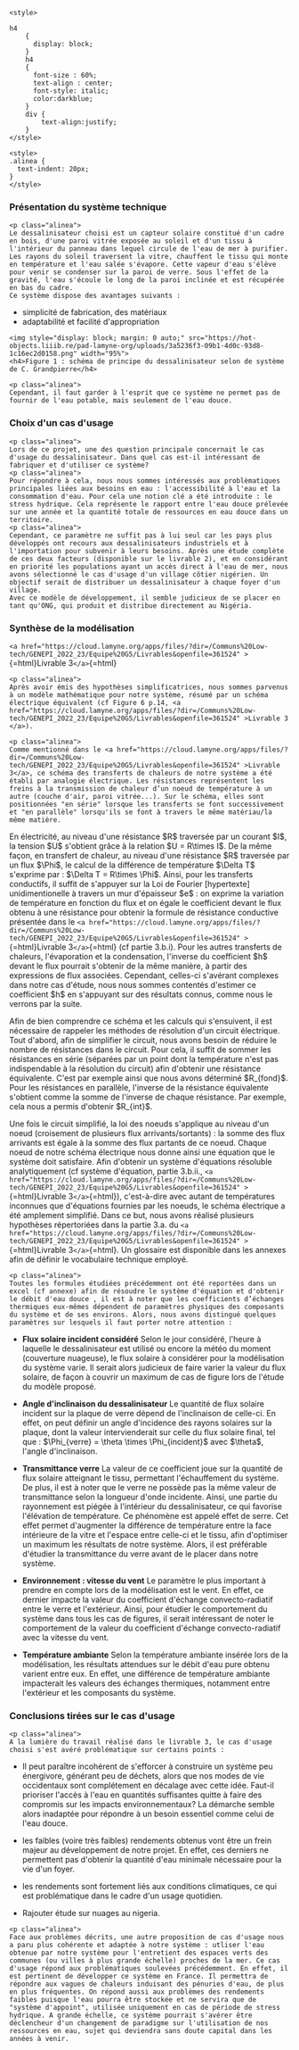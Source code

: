 ```{=html}
<style>

h4
    {
      display: block;
    }
    h4
    {
      font-size : 60%;
      text-align : center;
      font-style: italic;
      color:darkblue;
    }
    div {
        text-align:justify;
    }
</style>
```
```{=html}
<style>
.alinea { 
  text-indent: 20px; 
}
</style>
```
### Présentation du système technique

```{=html}
<p class="alinea">
Le dessalinisateur choisi est un capteur solaire constitué d'un cadre en bois, d'une paroi vitrée exposée au soleil et d'un tissu à l'intérieur du panneau dans lequel circule de l'eau de mer à purifier. Les rayons du soleil traversent la vitre, chauffent le tissu qui monte en température et l'eau salée s'évapore. Cette vapeur d'eau s'élève pour venir se condenser sur la paroi de verre. Sous l'effet de la gravité, l'eau s'écoule le long de la paroi inclinée et est récupérée en bas du cadre. 
Ce système dispose des avantages suivants : 
```
-   simplicité de fabrication, des matériaux
-   adaptabilité et facilité d\'appropriation

```{=html}
<img style="display: block; margin: 0 auto;" src="https://hot-objects.liiib.re/pad-lamyne-org/uploads/3a5236f3-09b1-4d0c-93d8-1c16ec2d0158.png" width="95%">
<h4>Figure 1 : schéma de principe du dessalinisateur selon de système de C. Grandpierre</h4>
```
```{=html}
<p class="alinea">
Cependant, il faut garder à l'esprit que ce système ne permet pas de fournir de l'eau potable, mais seulement de l'eau douce.
```
### Choix d\'un cas d\'usage

```{=html}
<p class="alinea">
Lors de ce projet, une des question principale concernait le cas d'usage du dessalinisateur. Dans quel cas est-il intéressant de fabriquer et d'utiliser ce système? 
<p class="alinea">
Pour répondre à cela, nous nous sommes intéressés aux problèmatiques principales liées aux besoins en eau : l'accessibilité à l'eau et la consommation d'eau. Pour cela une notion clé a été introduite : le stress hydrique. Cela représente le rapport entre l'eau douce prélevée sur une année et la quantité totale de ressources en eau douce dans un territoire. 
<p class="alinea">
Cependant, ce paramètre ne suffit pas à lui seul car les pays plus développés ont recours aux dessalinisateurs industriels et à l'importation pour subvenir à leurs besoins. Après une étude complète de ces deux facteurs (disponible sur le livrable 2), et en considérant en priorité les populations ayant un accès direct à l'eau de mer, nous avons sélectionné le cas d'usage d'un village côtier nigérien. Un objectif serait de distribuer un dessalinisateur à chaque foyer d'un village. 
Avec ce modèle de développement, il semble judicieux de se placer en tant qu'ONG, qui produit et distribue directement au Nigéria.
```
### Synthèse de la modélisation

`<a href="https://cloud.lamyne.org/apps/files/?dir=/Communs%20Low-tech/GENEPI_2022_23/Equipe%20G5/Livrables&openfile=361524" >`{=html}Livrable
3`</a>`{=html}

```{=html}
<p class="alinea">
Après avoir émis des hypothèses simplificatrices, nous sommes parvenus à un modèle mathématique pour notre système, résumé par un schéma électrique équivalent (cf Figure 6 p.14, <a href="https://cloud.lamyne.org/apps/files/?dir=/Communs%20Low-tech/GENEPI_2022_23/Equipe%20G5/Livrables&openfile=361524" >Livrable 3 </a>). 
```
```{=html}
<p class="alinea">
Comme mentionné dans le <a href="https://cloud.lamyne.org/apps/files/?dir=/Communs%20Low-tech/GENEPI_2022_23/Equipe%20G5/Livrables&openfile=361524" >Livrable 3</a>, ce schéma des transferts de chaleurs de notre système a été établi par analogie électrique. Les résistances représentent les freins à la transmission de chaleur d’un noeud de température à un autre (couche d'air, paroi vitrée...). Sur le schéma, elles sont positionnées "en série" lorsque les transferts se font successivement et "en parallèle" lorsqu'ils se font à travers le même matériau/la même matière. 
```
En électricité, au niveau d'une résistance \$R\$ traversée par un
courant \$I\$, la tension \$U\$ s\'obtient grâce à la relation \$U =
R\\times I\$. De la même façon, en transfert de chaleur, au niveau d'une
résistance \$R\$ traversée par un flux \$\\Phi\$, le calcul de la
différence de température \$\\Delta T\$ s\'exprime par : \$\\Delta T =
R\\times \\Phi\$. Ainsi, pour les transferts conductifs, il suffit de
s'appuyer sur la Loi de Fourier \[hypertexte\] unidimentionelle à
travers un mur d\'épaisseur \$e\$ : on exprime la variation de
température en fonction du flux et on égale le coefficient devant le
flux obtenu à une résistance pour obtenir la formule de résistance
conductive présentée dans le
`<a href="https://cloud.lamyne.org/apps/files/?dir=/Communs%20Low-tech/GENEPI_2022_23/Equipe%20G5/Livrables&openfile=361524" >`{=html}Livrable
3`</a>`{=html} (cf partie 3.b.i). Pour les autres transferts de
chaleurs, l\'évaporation et la condensation, l\'inverse du coefficient
\$h\$ devant le flux pourrait s\'obtenir de la même manière, à partir
des expressions de flux associées. Cependant, celles-ci s\'avérant
complexes dans notre cas d\'étude, nous nous sommes contentés d\'estimer
ce coefficient \$h\$ en s\'appuyant sur des résultats connus, comme nous
le verrons par la suite.

Afin de bien comprendre ce schéma et les calculs qui s\'ensuivent, il
est nécessaire de rappeler les méthodes de résolution d'un circuit
électrique. Tout d\'abord, afin de simplifier le circuit, nous avons
besoin de réduire le nombre de résistances dans le circuit. Pour cela,
il suffit de sommer les résistances en série (séparées par un point dont
la température n\'est pas indispendable à la résolution du circuit) afin
d\'obtenir une résistance équivalente. C\'est par exemple ainsi que nous
avons déterminé \$R\_{fond}\$. Pour les résistances en parallèle,
l\'inverse de la résistance équivalente s\'obtient comme la somme de
l\'inverse de chaque résistance. Par exemple, cela nous a permis
d\'obtenir \$R\_{int}\$.

Une fois le circuit simplifié, la loi des noeuds s'applique au niveau
d'un noeud (croisement de plusieurs flux arrivants/sortants) : la somme
des flux arrivants est égale à la somme des flux partants de ce noeud.
Chaque noeud de notre schéma électrique nous donne ainsi une équation
que le système doit satisfaire. Afin d\'obtenir un système d\'équations
résoluble analytiquement (cf système d\'équation, partie 3.b.ii.,
`<a href="https://cloud.lamyne.org/apps/files/?dir=/Communs%20Low-tech/GENEPI_2022_23/Equipe%20G5/Livrables&openfile=361524" >`{=html}Livrable
3`</a>`{=html}), c\'est-à-dire avec autant de températures inconnues que
d\'équations fournies par les noeuds, le schéma électrique a été
amplement simplifié. Dans ce but, nous avons réalisé plusieurs
hypothèses répertoriées dans la partie 3.a. du
`<a href="https://cloud.lamyne.org/apps/files/?dir=/Communs%20Low-tech/GENEPI_2022_23/Equipe%20G5/Livrables&openfile=361524" >`{=html}Livrable
3`</a>`{=html}. Un glossaire est disponible dans les annexes afin de
définir le vocabulaire technique employé.

```{=html}
<p class="alinea">
Toutes les formules étudiées précédemment ont été reportées dans un excel (cf annexe) afin de résoudre le système d'équation et d'obtenir le débit d'eau douce , il est à noter que les coefficients d’échanges thermiques eux-mêmes dépendent de paramètres physiques des composants du système et de ses environs. Alors, nous avons distingué quelques paramètres sur lesquels il faut porter notre attention :
```
-   **Flux solaire incident considéré** Selon le jour considéré, l'heure
    à laquelle le dessalinisateur est utilisé ou encore la météo du
    moment (couverture nuageuse), le flux solaire à considérer pour la
    modélisation du système varie. Il serait alors judicieux de faire
    varier la valeur du flux solaire, de façon à couvrir un maximum de
    cas de figure lors de l'étude du modèle proposé.

-   **Angle d'inclinaison du dessalinisateur** Le quantité de flux
    solaire incident sur la plaque de verre dépend de l'inclinaison de
    celle-ci. En effet, on peut définir un angle d'incidence des rayons
    solaires sur la plaque, dont la valeur intervienderait sur celle du
    flux solaire final, tel que : \$\\Phi\_{verre} = \\theta \\times
    \\Phi\_{incident}\$ avec \$\\theta\$, l'angle d'inclinaison.

-   **Transmittance verre** La valeur de ce coefficient joue sur la
    quantité de flux solaire atteignant le tissu, permettant
    l'échauffement du système. De plus, il est à noter que le verre ne
    possède pas la même valeur de transmittance selon la longueur d'onde
    incidente. Ainsi, une partie du rayonnement est piégée à l'intérieur
    du dessalinisateur, ce qui favorise l'élévation de température. Ce
    phénomène est appelé effet de serre. Cet effet permet d\'augmenter
    la différence de température entre la face intérieure de la vitre et
    l'espace entre celle-ci et le tissu, afin d'optimiser un maximum les
    résultats de notre système. Alors, il est préférable d'étudier la
    transmittance du verre avant de le placer dans notre système.

-   **Environnement : vitesse du vent** Le paramètre le plus important à
    prendre en compte lors de la modélisation est le vent. En effet, ce
    dernier impacte la valeur du coefficient d'échange convecto-radiatif
    entre le verre et l'extérieur. Ainsi, pour étudier le comportement
    du système dans tous les cas de figures, il serait intéressant de
    noter le comportement de la valeur du coefficient d'échange
    convecto-radiatif avec la vitesse du vent.

-   **Température ambiante** Selon la température ambiante insérée lors
    de la modélisation, les résultats attendues sur le débit d\'eau pure
    obtenu varient entre eux. En effet, une différence de température
    ambiante impacterait les valeurs des échanges thermiques, notamment
    entre l\'extérieur et les composants du système.

### Conclusions tirées sur le cas d\'usage

```{=html}
<p class="alinea">
A la lumière du travail réalisé dans le livrable 3, le cas d'usage choisi s'est avéré problématique sur certains points : 
```
-   Il peut paraître incohérent de s\'efforcer à construire un système
    peu énergivore, générant peu de déchets, alors que nos modes de vie
    occidentaux sont complétement en décalage avec cette idée. Faut-il
    prioriser l\'accès à l\'eau en quantités suffisantes quitte à faire
    des compromis sur les impacts environnementaux? La démarche semble
    alors inadaptée pour répondre à un besoin essentiel comme celui de
    l\'eau douce.

-   les faibles (voire très faibles) rendements obtenus vont être un
    frein majeur au développement de notre projet. En effet, ces
    derniers ne permettent pas d\'obtenir la quantité d\'eau minimale
    nécessaire pour la vie d\'un foyer.

-   les rendements sont fortement liés aux conditions climatiques, ce
    qui est problématique dans le cadre d\'un usage quotidien.

-   Rajouter étude sur nuages au nigeria.

```{=html}
<p class="alinea">
Face aux problèmes décrits, une autre proposition de cas d'usage nous a paru plus cohérente et adaptée à notre système : utliser l'eau obtenue par notre système pour l'entretient des espaces verts des communes (ou villes à plus grande échelle) proches de la mer. Ce cas d'usage répond aux problématiques soulevées précédemment. En effet, il est pertinent de développer ce système en France. Il permettra de répondre aux vagues de chaleurs induisant des pénuries d'eau, de plus en plus fréquentes. On répond aussi aux problèmes des rendements faibles puisque l'eau pourra être stockée et ne servira que de "système d'appoint", utilisée uniquement en cas de période de stress hydrique. A grande échelle, ce système pourrait s'avérer être déclencheur d'un changement de paradigme sur l'utilisation de nos ressources en eau, sujet qui deviendra sans doute capital dans les années à venir.
```
